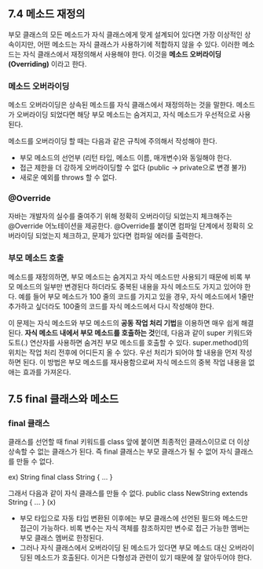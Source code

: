 ## 7.4 메소드 재정의
부모 클래스의 모든 메소드가 자식 클래스에게 맞게 설계되어 있다면 가장 이상적인 상속이지만, 어떤 메소드는 자식 클래스가 사용하기에 
적합하지 않을 수 있다. 이러한 메소드는 자식 클래스에서 재정의해서 사용해야 한다. 이것을 **메소드 오버라이딩(Overriding)** 이라고 한다.

### 메소드 오버라이딩
메소드 오버라이딩은 상속된 메소드를 자식 클래스에서 재정의하는 것을 말한다. 메소드가 오버라이딩 되었다면 해당 부모 메소드는 
숨겨지고, 자식 메소드가 우선적으로 사용된다. 

메소드를 오버라이딩 할 때는 다음과 같은 규칙에 주의해서 작성해야 한다.
- 부모 메소드의 선언부 (리턴 타입, 메소드 이름, 매개변수)와 동일해야 한다.
- 접근 제한을 더 강하게 오버라이딩할 수 없다 (public -> private으로 변경 불가)
- 새로운 예외를 throws 할 수 없다.

### @Override
자바는 개발자의 실수를 줄여주기 위해 정확히 오버라이딩 되었는지 체크해주는 @Override 어노테이션을 제공한다.
@Override를 붙이면 컴파일 단계에서 정확히 오버라이딩 되었는지 체크하고, 문제가 있다면 컴파일 에러를 출력한다.


### 부모 메소드 호출
메소드를 재정의하면, 부모 메소드는 숨겨지고 자식 메소드만 사용되기 때문에 비록 부모 메소드의 일부만 변경된다 하더라도
중복된 내용을 자식 메소드도 가지고 있어야 한다. 예를 들어 부모 메소드가 100 줄의 코드를 가지고 있을 경우, 자식 메소드에서 1줄만
추가하고 싶더라도 100줄의 코드를 자식 메소드에서 다시 작성해야 한다.

이 문제는 자식 메소드와 부모 메소드의 **공동 작업 처리 기법**을 이용하면 매우 쉽게 해결된다. **자식 메소드 내에서 부모 메소드를 호출하는 것**인데,
다음과 같이 super 키워드와 도트(.) 연산자를 사용하면 숨겨진 부모 메소드를 호출할 수 있다. 
super.method()의 위치는 작업 처리 전후에 어디든지 올 수 있다. 우선 처리가 되어야 할 내용을 먼저 작성하면 된다. 이 방법은 
부모 메소드를 재사용함으로써 자식 메소드의 중복 작업 내용을 없애는 효과를 가져온다. 

## 7.5 final 클래스와 메소드
### final 클래스 
클래스를 선언할 때 final 키워드를 class 앞에 붙이면 최종적인 클래스이므로 더 이상 상속할 수 없는 클래스가 된다. 즉 final 클래스는 부모 클래스가 될 수 없어 자식 클래스를 만들 수 없다.


ex) String final class String { ... }

그래서 다음과 같이 자식 클래스를 만들 수 없다.
public class NewString extends String { ... } (x)


- 부모 타입으로 자동 타입 변환된 이후에는 부모 클래스에 선언된 필드와 메소드만 접근이 가능하다. 비록 변수는 자식 객체를 참조하지만 변수로 접근 가능한 멤버는 부모 클래스 멤버로 한정된다.  
- 그러나 자식 클래스에서 오버라이딩 된 메소드가 있다면 부모 메소드 대신 오버라이딩된 메소드가 호출된다. 이거은 다형성과 관련이 있기 때문에 잘 알아두어야 한다. 